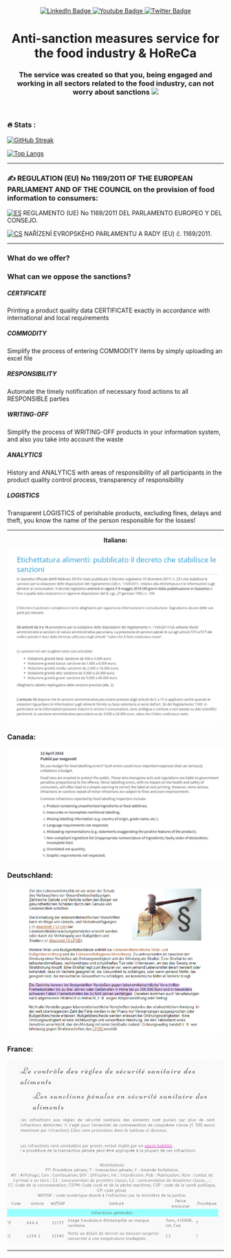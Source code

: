 <div id="header" align="center">
  <div id="badges">
  <a href="https://www.linkedin.com/company/96441772/">
    <img src="https://img.shields.io/badge/LinkedIn-blue?style=for-the-badge&logo=linkedin&logoColor=white" alt="LinkedIn Badge"/>
  </a>
  <a href="https://www.youtube.com/@SealyDoc">
    <img src="https://img.shields.io/badge/YouTube-red?style=for-the-badge&logo=youtube&logoColor=white" alt="Youtube Badge"/>
  </a>
  <a href="https://twitter.com/SealyDoc">
    <img src="https://img.shields.io/badge/Twitter-blue?style=for-the-badge&logo=twitter&logoColor=white" alt="Twitter Badge"/>
  </a>
</div>
  <h1>Anti-sanction measures service for the food industry & HoReCa</h1>
  <h3>The service was created so that you, being engaged and working in all sectors related to the food industry, can not worry about sanctions
  <img src="https://media.giphy.com/media/hvRJCLFzcasrR4ia7z/giphy.gif" width="30px"/>
  </h3>
</div>
<img src="https://komarev.com/ghpvc/?username=sealydoc&style=flat-square&color=blue" alt=""/>

### :fire: Stats :
[![GitHub Streak](http://github-readme-streak-stats.herokuapp.com?user=sealydoc&theme=dark&background=000000)](https://git.io/streak-stats)


[![Top Langs](https://github-readme-stats.vercel.app/api/top-langs/?username=sealydoc&layout=compact&theme=vision-friendly-dark)](https://github.com/anuraghazra/github-readme-stats)

---

### :writing_hand: REGULATION (EU) No 1169/2011 OF THE EUROPEAN PARLIAMENT AND OF THE COUNCIL on the provision of food information to consumers:
[![ES](https://img.shields.io/badge/EU-ES-blue)](https://eur-lex.europa.eu/legal-content/ES/TXT/HTML/?uri=CELEX:02011R1169-20180101) REGLAMENTO (UE) No 1169/2011 DEL PARLAMENTO EUROPEO Y DEL CONSEJO.

[![CS](https://img.shields.io/badge/EU-CS-blue)](https://eur-lex.europa.eu/legal-content/CS/TXT/HTML/?uri=CELEX:02011R1169-20180101) NAŘÍZENÍ EVROPSKÉHO PARLAMENTU A RADY (EU) č. 1169/2011.

---

<h3>What do we offer?</h3>
<h3>What can we oppose the sanctions?</h3>

<h5>CERTIFICATE</h5><p>Printing a product quality data CERTIFICATE exactly in accordance with international and local requirements</p>

<h5>COMMODITY</h5>
<p>Simplify the process of entering COMMODITY items by simply uploading an excel file<p>

<h5>RESPONSIBILITY</h5>
<p>Automate the timely notification of necessary food actions to all RESPONSIBLE parties<p>

<h5>WRITING-OFF</h5>
<p>Simplify the process of WRITING-OFF products in your information system, and also you take into account the waste<p>

<h5>ANALYTICS</h5>
<p>History and ANALYTICS with areas of responsibility of all participants in the product quality control process, transparency of responsibility<p>

<h5>LOGISTICS</h5>
<p>Transparent LOGISTICS of perishable products, excluding fines, delays and theft, you know the name of the person responsible for the losses!<p>

---
<div align="center">
    <p><b>Italiano:</b></p>
  <img src="https://github.com/Bentax/sealydoc/blob/master/Screenshot_6.png" />
</div>

### Canada:

[![Canada](https://github.com/Bentax/sealydoc/blob/master/canada1.png)](https://acclabel.com/en/what-is-your-budget-for-food-labelling-errors/)

### Deutschland:

[![Deutschland](https://github.com/Bentax/sealydoc/blob/master/de.png)](https://lebensmittel-info.eu/verstoss.htm#:~:text=Die%20Gerichte%20k%C3%B6nnen%20bei%20festgestellten,bis%20zu%20f%C3%BCnf%20Jahren%20verh%C3%A4ngen)

### France:

[![France](https://github.com/Bentax/sealydoc/blob/master/france.png)](https://www.droit-spav.fr/ssa_sanctions_penales.wH.htm)

---
